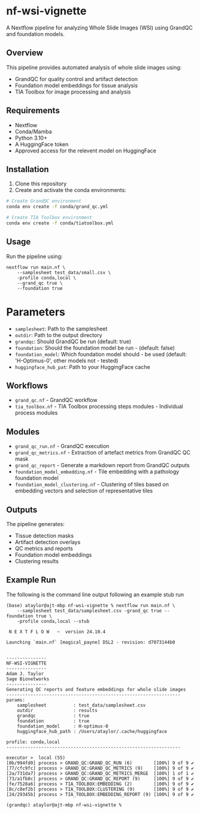 # nf-wsi-vignette

A Nextflow pipeline for analyzing Whole Slide Images (WSI) using GrandQC and foundation models.

## Overview

This pipeline provides automated analysis of whole slide images using:

- GrandQC for quality control and artifact detection
- Foundation model embeddings for tissue analysis
- TIA Toolbox for image processing and analysis

## Requirements

- Nextflow
- Conda/Mamba
- Python 3.10+
- A HuggingFace token
- Approved access for the relevent model on HuggingFace

## Installation

1. Clone this repository
2. Create and activate the conda environments:

```bash
# Create GrandQC environment
conda env create -f conda/grand_qc.yml

# Create TIA Toolbox environment 
conda env create -f conda/tiatoolbox.yml
```

## Usage

Run the pipeline using:

```
nextflow run main.nf \
    --samplesheet test_data/small.csv \
    -profile conda,local \
    --grand_qc true \
    --foundation true
```

# Parameters

- `samplesheet`: Path to the samplesheet
- `outdir`: Path to the output directory
- `grandqc`: Should GrandQC be run (default: true)
- `foundation`: Should the foundation model be run - (default: false)
- `foundation_model`: Which foundation model should - be used (default: 'H-Optimus-0', other models not - tested)
- `huggingface_hub_pat`: Path to your HuggingFace cache

## Workflows

- `grand_qc.nf` - GrandQC workflow
- `tia_toolbox.nf` - TIA Toolbox processing steps
modules - Individual process modules

## Modules
- `grand_qc_run.nf` - GrandQC execution
- `grand_qc_metrics.nf` - Extraction of artefact metrics from GrandQC QC mask
- `grand_qc_report` - Generate a markdown report from GrandQC outputs
- `foundation_model_embedding.nf` - Tile embedding with a pathology foundation model
- `foundation_model_clustering.nf` - Clustering of tiles based on embedding vectors and selection of representative tiles

## Outputs
The pipeline generates:

- Tissue detection masks
- Artifact detection overlays
- QC metrics and reports
- Foundation model embeddings
- Clustering results

## Example Run

The following is the command line output following an example stub run

```
(base) ataylor@ajt-mbp nf-wsi-vignette % nextflow run main.nf \
    --samplesheet test_data/samplesheet.csv -grand_qc true --foundation true \
    -profile conda,local --stub

 N E X T F L O W   ~  version 24.10.4

Launching `main.nf` [magical_payne] DSL2 - revision: d7073144b0


---------------
NF-WSI-VIGNETTE
---------------
Adam J. Taylor
Sage Bionetworks
---------------
Generating QC reports and feature embeddings for whole slide images
-----------------------------------------------------------------
params:
    samplesheet          : test_data/samplesheet.csv
    outdir               : results
    grandqc              : true
    foundation           : true
    foundation_model     : H-optimus-0
    huggingface_hub_path : /Users/ataylor/.cache/huggingface

profile: conda,local
-----------------------------------------------------------------

executor >  local (55)
[0b/994fd0] process > GRAND_QC:GRAND_QC_RUN (6)        [100%] 9 of 9 ✔
[77/cfc9fc] process > GRAND_QC:GRAND_QC_METRICS (9)    [100%] 9 of 9 ✔
[2a/731da7] process > GRAND_QC:GRAND_QC_METRICS_MERGE  [100%] 1 of 1 ✔
[73/a1fb8c] process > GRAND_QC:GRAND_QC_REPORT (9)     [100%] 9 of 9 ✔
[fe/7528a6] process > TIA_TOOLBOX:EMBEDDING (2)        [100%] 9 of 9 ✔
[8c/c8ef2b] process > TIA_TOOLBOX:CLUSTERING (9)       [100%] 9 of 9 ✔
[24/29345b] process > TIA_TOOLBOX:EMBEDDING_REPORT (9) [100%] 9 of 9 ✔

(grandqc) ataylor@ajt-mbp nf-wsi-vignette % 
```
